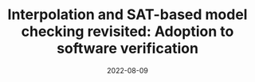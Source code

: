 ---
title: "Interpolation and SAT-based model checking revisited: Adoption to software verification"
collection: publications
permalink: /publication/2022-08-09-imc-tr
date: 2022-08-09
venue: 'Techical Report on arXiv'
paperurl: 'https://doi.org/10.48550/arXiv.2208.05046'
citation: 'Dirk Beyer, Nian-Ze Lee, and Philipp Wendler. arXiv/CoRR, 2208(05046)'
---